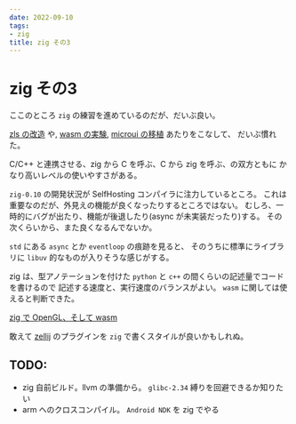 ```yaml
---
date: 2022-09-10
tags:
- zig
title: zig その3
---
```


# zig その3

ここのところ `zig` の練習を進めているのだが、だいぶ良い。

[zls の改造](https://github.com/ousttrue/yazls) や, [wasm の実験](https://github.com/ousttrue/zig-opengl-wasm), [microui の移植](https://github.com/ousttrue/microui) あたりをこなして、
だいぶ慣れた。

C/C++ と連携させる、zig から C を呼ぶ、C から zig を呼ぶ、の双方ともに
かなり高いレベルの使いやすさがある。

`zig-0.10` の開発状況が SelfHosting コンパイラに注力しているところ。
これは重要なのだが、外見えの機能が良くなったりするところではない。
むしろ、一時的にバグが出たり、機能が後退したり(async が未実装だったり)する。
その次くらいから、また良くなるんでないか。

`std` にある `async` とか `eventloop` の痕跡を見ると、
そのうちに標準にライブラリに `libuv` 的なものが入りそうな感じがする。

zig は、型アノテーションを付けた `python` と `c++` の間くらいの記述量でコードを書けるので
記述する速度と、実行速度のバランスがよい。
`wasm` に関しては使えると判断できた。

[zig で OpenGL、そして wasm](https://qiita.com/ousttrue/items/4802b61ba340dd7d89f3)

敢えて [zellij](https://zellij.dev/) のプラグインを `zig` で書くスタイルが良いかもしれぬ。

## TODO:

* zig 自前ビルド。llvm の準備から。 `glibc-2.34` 縛りを回避できるか知りたい
* arm へのクロスコンパイル。 `Android NDK` を zig でやる
